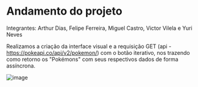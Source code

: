 # Andamento do projeto

Integrantes: Arthur Dias, Felipe Ferreira, Miguel Castro, Victor Vilela e Yuri Neves

Realizamos a criação da interface visual e a requisição GET (api - https://pokeapi.co/api/v2/pokemon/) com o botão iterativo, nos trazendo como retorno os "Pokémons" com seus respectivos dados de forma assíncrona.

![image](https://user-images.githubusercontent.com/56695817/143968356-540d71cc-ad08-4a16-a6b2-ffcf03ca7edc.png)





